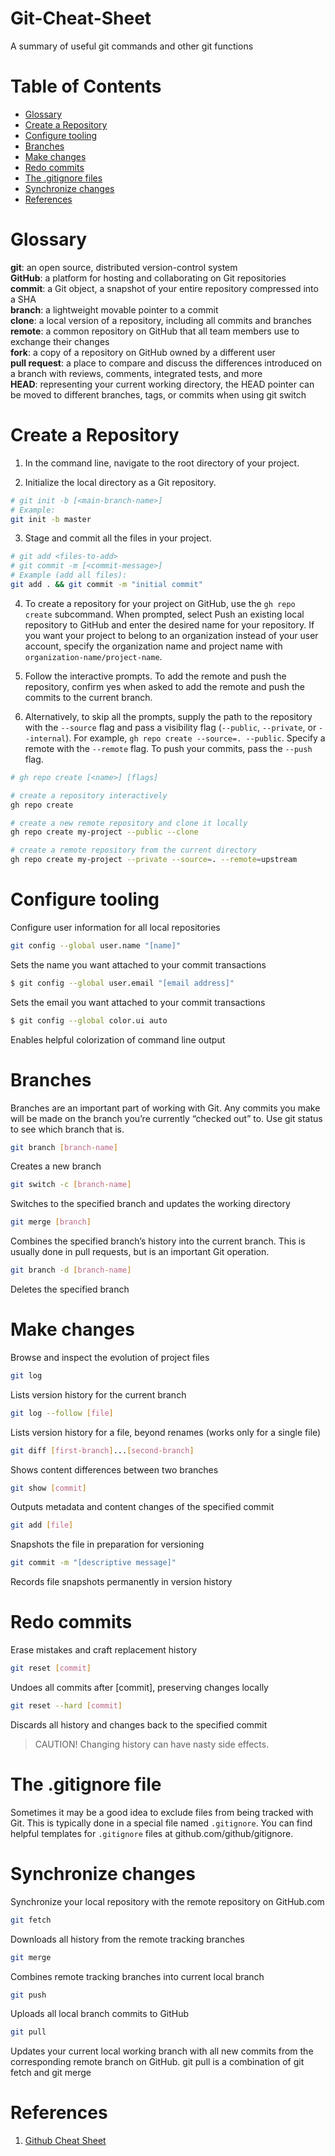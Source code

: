 # Git-Cheat-Sheet
A summary of useful git commands and other git functions

# Table of Contents
- [Glossary](#glossary)
- [Create a Repository](#create-a-repository)
- [Configure tooling](configure-tooling)
- [Branches](#branches)
- [Make changes](#make-changes)
- [Redo commits](#redo-commits)
- [The .gitignore files](#the-gitignore-file)
- [Synchronize changes](#synchronize-changes)
- [References](#references)

# Glossary
**git**: an open source, distributed version-control system  
**GitHub**: a platform for hosting and collaborating on Git repositories  
**commit**: a Git object, a snapshot of your entire repository compressed into a SHA  
**branch**: a lightweight movable pointer to a commit  
**clone**: a local version of a repository, including all commits and branches  
**remote**: a common repository on GitHub that all team members use to exchange their changes  
**fork**: a copy of a repository on GitHub owned by a different user  
**pull request**: a place to compare and discuss the differences introduced on a branch with reviews, comments, integrated tests, and more  
**HEAD**: representing your current working directory, the HEAD pointer can be moved to different branches, tags, or commits when using git switch  

# Create a Repository
1. In the command line, navigate to the root directory of your project.

2. Initialize the local directory as a Git repository.
```bash
# git init -b [<main-branch-name>]
# Example:
git init -b master
```

3. Stage and commit all the files in your project.
```bash
# git add <files-to-add>
# git commit -m [<commit-message>]
# Example (add all files):
git add . && git commit -m "initial commit"
```
4. To create a repository for your project on GitHub, use the `gh repo create` subcommand. When prompted, select Push an existing local repository to GitHub and enter the desired name for your repository. If you want your project to belong to an organization instead of your user account, specify the organization name and project name with `organization-name/project-name`.

5. Follow the interactive prompts. To add the remote and push the repository, confirm yes when asked to add the remote and push the commits to the current branch.

6. Alternatively, to skip all the prompts, supply the path to the repository with the `--source` flag and pass a visibility flag (`--public`, `--private`, or `--internal`). For example, `gh repo create --source=. --public`. Specify a remote with the `--remote` flag. To push your commits, pass the `--push` flag.
```bash
# gh repo create [<name>] [flags]

# create a repository interactively
gh repo create

# create a new remote repository and clone it locally
gh repo create my-project --public --clone

# create a remote repository from the current directory
gh repo create my-project --private --source=. --remote=upstream
```

# Configure tooling
Configure user information for all local repositories
```bash
git config --global user.name "[name]"
```

Sets the name you want attached to your commit transactions
```bash
$ git config --global user.email "[email address]"
```

Sets the email you want attached to your commit transactions
```bash
$ git config --global color.ui auto
```

Enables helpful colorization of command line output

# Branches
Branches are an important part of working with Git. Any commits you make will be made on the branch you’re currently “checked out” to. Use git status to see which branch that is.
```bash
git branch [branch-name]
```

Creates a new branch
```bash
git switch -c [branch-name]
```

Switches to the specified branch and updates the working directory
```bash
git merge [branch]
```

Combines the specified branch’s history into the current branch. This is usually done in pull requests, but is an important Git operation.
```bash
git branch -d [branch-name]
```

Deletes the specified branch

# Make changes
Browse and inspect the evolution of project files
```bash
git log
```

Lists version history for the current branch
```bash
git log --follow [file]
```

Lists version history for a file, beyond renames (works only for a single file)
```bash
git diff [first-branch]...[second-branch]
```

Shows content differences between two branches
```bash
git show [commit]
```

Outputs metadata and content changes of the specified commit
```bash
git add [file]
```

Snapshots the file in preparation for versioning
```bash
git commit -m "[descriptive message]"
```

Records file snapshots permanently in version history

# Redo commits
Erase mistakes and craft replacement history
```bash
git reset [commit]
```

Undoes all commits after [commit], preserving changes locally
```bash
git reset --hard [commit]
```

Discards all history and changes back to the specified commit

> CAUTION! Changing history can have nasty side effects.

# The .gitignore file
Sometimes it may be a good idea to exclude files from being tracked with Git. This is typically done in a special file named `.gitignore`. You can find helpful templates for `.gitignore` files at github.com/github/gitignore.

# Synchronize changes
Synchronize your local repository with the remote repository on GitHub.com
```bash
git fetch
```

Downloads all history from the remote tracking branches
```bash
git merge
```

Combines remote tracking branches into current local branch
```bash
git push
```

Uploads all local branch commits to GitHub
```bash
git pull
```

Updates your current local working branch with all new commits from the corresponding remote branch on GitHub. git pull is a combination of git fetch and git merge

# References
1. [Github Cheat Sheet](https://training.github.com/downloads/github-git-cheat-sheet/)
